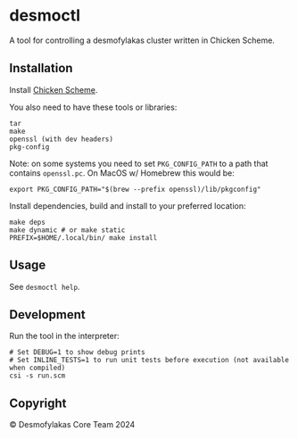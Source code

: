 # desmoctl

A tool for controlling a desmofylakas cluster written in Chicken Scheme.

## Installation

Install [Chicken Scheme](https://wiki.call-cc.org/platforms).

You also need to have these tools or libraries:

    tar
    make
	openssl (with dev headers)
	pkg-config
	
Note: on some systems you need to set `PKG_CONFIG_PATH` to a path that contains `openssl.pc`. On MacOS w/ Homebrew this would be:

    export PKG_CONFIG_PATH="$(brew --prefix openssl)/lib/pkgconfig"

Install dependencies, build and install to your preferred location:

    make deps
    make dynamic # or make static
    PREFIX=$HOME/.local/bin/ make install

## Usage

See `desmoctl help`.

## Development

Run the tool in the interpreter:

    # Set DEBUG=1 to show debug prints
    # Set INLINE_TESTS=1 to run unit tests before execution (not available when compiled)
    csi -s run.scm

## Copyright

© Desmofylakas Core Team 2024
